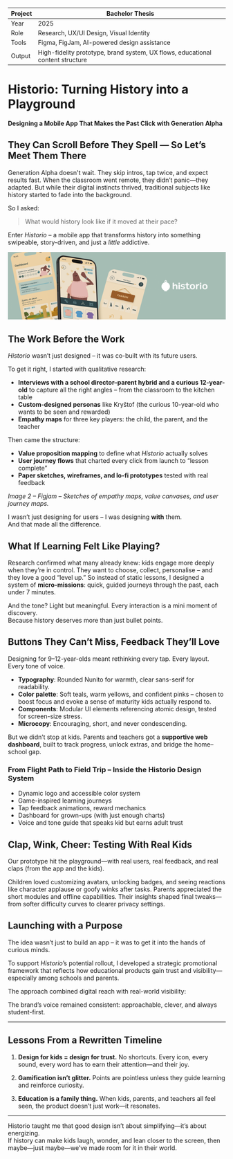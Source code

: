 
| Project        | Bachelor Thesis                                |
|----------------|-----------------------------------------------|
| Year           | 2025                                          |
| Role           | Research, UX/UI Design, Visual Identity       |
| Tools          | Figma, FigJam, AI-powered design assistance   |
| Output         | High-fidelity prototype, brand system, UX flows, educational content structure |


# Historio: Turning History into a Playground  
**Designing a Mobile App That Makes the Past Click with Generation Alpha**


## They Can Scroll Before They Spell — So Let’s Meet Them There

Generation Alpha doesn't wait. They skip intros, tap twice, and expect results fast. When the classroom went remote, they didn’t panic—they adapted. But while their digital instincts thrived, traditional subjects like history started to fade into the background.

So I asked: 
> What would history look like if it moved at their pace?

Enter *Historio* – a mobile app that transforms history into something swipeable, story-driven, and just a _little_ addictive.

![Banner](historio-banner-medium.png)

## The Work Before the Work

*Historio* wasn’t just designed – it was co-built with its future users.

To get it right, I started with qualitative research:  
- **Interviews with a school director–parent hybrid and a curious 12-year-old** to capture all the right angles – from the classroom to the kitchen table
- **Custom-designed personas** like Kryštof (the curious 10-year-old who wants to be seen and rewarded)
- **Empathy maps** for three key players: the child, the parent, and the teacher  

Then came the structure:  
- **Value proposition mapping** to define what *Historio* actually solves  
- **User journey flows** that charted every click from launch to “lesson complete”  
- **Paper sketches, wireframes, and lo-fi prototypes** tested with real feedback  

_Image 2 – Figjam – Sketches of empathy maps, value canvases, and user journey maps._

I wasn’t just designing for users – I was designing **with** them.  
And that made all the difference.


## What If Learning Felt Like Playing?

Research confirmed what many already knew: kids engage more deeply when they’re in control. They want to choose, collect, personalise – and they love a good “level up.” So instead of static lessons, I designed a system of **micro-missions**: quick, guided journeys through the past, each under 7 minutes.

And the tone? Light but meaningful. Every interaction is a mini moment of discovery.  
Because history deserves more than just bullet points.


## Buttons They Can’t Miss, Feedback They’ll Love

Designing for 9–12-year-olds meant rethinking every tap. Every layout. Every tone of voice.

- **Typography**: Rounded Nunito for warmth, clear sans-serif for readability.
- **Color palette**: Soft teals, warm yellows, and confident pinks – chosen to boost focus and evoke a sense of maturity kids actually respond to.
- **Components**: Modular UI elements referencing atomic design, tested for screen-size stress.  
- **Microcopy**: Encouraging, short, and never condescending.

But we didn’t stop at kids. Parents and teachers got a **supportive web dashboard**, built to track progress, unlock extras, and bridge the home–school gap.



### From Flight Path to Field Trip – Inside the Historio Design System

- Dynamic logo and accessible color system  
- Game-inspired learning journeys  
- Tap feedback animations, reward mechanics  
- Dashboard for grown-ups (with just enough charts)  
- Voice and tone guide that speaks kid but earns adult trust  



## Clap, Wink, Cheer: Testing With Real Kids

Our prototype hit the playground—with real users, real feedback, and real claps (from the app and the kids).

Children loved customizing avatars, unlocking badges, and seeing reactions like character applause or goofy winks after tasks. Parents appreciated the short modules and offline capabilities. Their insights shaped final tweaks—from softer difficulty curves to clearer privacy settings.



## Launching with a Purpose

The idea wasn’t just to build an app – it was to get it into the hands of curious minds.

To support *Historio*’s potential rollout, I developed a strategic promotional framework that reflects how educational products gain trust and visibility—especially among schools and parents.

The approach combined digital reach with real-world visibility:



The brand’s voice remained consistent: approachable, clever, and always student-first.

---

## Lessons From a Rewritten Timeline

1. **Design for kids = design for trust.** No shortcuts. Every icon, every sound, every word has to earn their attention—and their joy.

2. **Gamification isn’t glitter.** Points are pointless unless they guide learning and reinforce curiosity.

3. **Education is a family thing.** When kids, parents, and teachers all feel seen, the product doesn’t just work—it resonates.

---

Historio taught me that good design isn’t about simplifying—it’s about energizing.  
If history can make kids laugh, wonder, and lean closer to the screen, then maybe—just maybe—we’ve made room for it in their world.
